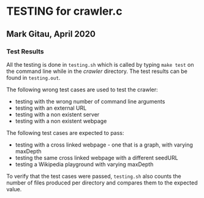 # TESTING for crawler.c

## Mark Gitau, April 2020

### Test Results

All the testing is done in `testing.sh` which is called by typing `make test` on the command line while in the *crawler* directory. The test results can be found in `testing.out`.

The following wrong test cases are used to test the crawler:

* testing with the wrong number of command line arguments
* testing with an external URL
* testing with a non existent server
* testing with a non existent webpage

The following test cases are expected to pass:

* testing with a cross linked webpage - one that is a graph, with varying maxDepth
* testing the same cross linked webpage with a different seedURL
* testing a Wikipedia playground with varying maxDepth

To verify that the test cases were passed, `testing.sh` also counts the number of files produced per directory and compares them to the expected value.
